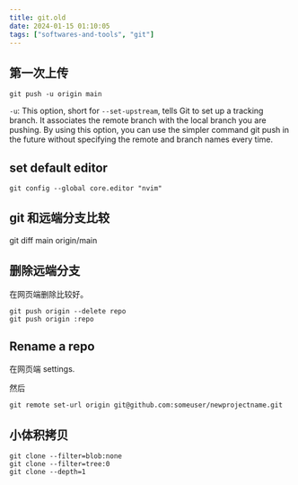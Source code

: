 ```yaml
---
title: git.old
date: 2024-01-15 01:10:05
tags: ["softwares-and-tools", "git"]
---
```

## 第一次上传
```
git push -u origin main
```

`-u`: This option, short for `--set-upstream`, tells Git to set up a tracking branch. It associates the remote branch with the local branch you are pushing. By using this option, you can use the simpler command git push in the future without specifying the remote and branch names every time.

## set default editor
```
git config --global core.editor "nvim"
```

## git 和远端分支比较

git diff main origin/main

## 删除远端分支

在网页端删除比较好。

```
git push origin --delete repo
git push origin :repo
```

## Rename a repo

在网页端 settings.

然后

```
git remote set-url origin git@github.com:someuser/newprojectname.git
```

## 小体积拷贝

```
git clone --filter=blob:none
git clone --filter=tree:0
git clone --depth=1
```

